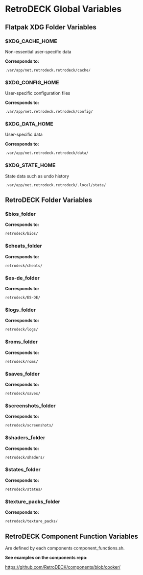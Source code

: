 # RetroDECK Global Variables

## Flatpak XDG Folder Variables

### $XDG_CACHE_HOME

Non-essential user-specific data
    
**Corresponds to:**

`.var/app/net.retrodeck.retrodeck/cache/`

### $XDG_CONFIG_HOME

User-specific configuration files

**Corresponds to:**

`.var/app/net.retrodeck.retrodeck/config/`

### $XDG_DATA_HOME

User-specific data

**Corresponds to:**

`.var/app/net.retrodeck.retrodeck/data/`

### $XDG_STATE_HOME

State data such as undo history

`.var/app/net.retrodeck.retrodeck/.local/state/`

## RetroDECK Folder Variables

### $bios_folder

**Corresponds to:**

`retrodeck/bios/`

### $cheats_folder

**Corresponds to:**

`retrodeck/cheats/`

### $es-de_folder

**Corresponds to:**

`retrodeck/ES-DE/`

### $logs_folder

**Corresponds to:**

`retrodeck/logs/`

### $roms_folder

**Corresponds to:**

`retrodeck/roms/`

### $saves_folder

**Corresponds to:**

`retrodeck/saves/`

### $screenshots_folder

**Corresponds to:**

`retrodeck/screenshots/`

### $shaders_folder

**Corresponds to:**

`retrodeck/shaders/`

### $states_folder

**Corresponds to:**

`retrodeck/states/`

### $texture_packs_folder

**Corresponds to:**

`retrodeck/texture_packs/`


## RetroDECK Component Function Variables

Are defined by each components component_functions.sh.

**See examples on the components repo:**

https://github.com/RetroDECK/components/blob/cooker/

